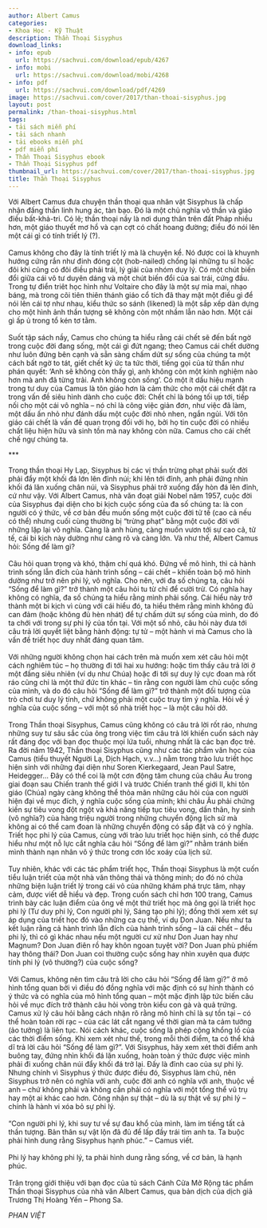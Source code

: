 ```yaml
---
author: Albert Camus
categories:
- Khoa Học - Kỹ Thuật
description: Thần Thoại Sisyphus
download_links:
- info: epub
  url: https://sachvui.com/download/epub/4267
- info: mobi
  url: https://sachvui.com/download/mobi/4268
- info: pdf
  url: https://sachvui.com/download/pdf/4269
image: https://sachvui.com/cover/2017/than-thoai-sisyphus.jpg
layout: post
permalink: /than-thoai-sisyphus.html
tags:
- tải sách miễn phí
- tải sách nhanh
- tải ebooks miễn phí
- pdf miễn phí
- Thần Thoại Sisyphus ebook
- Thần Thoại Sisyphus pdf
thumbnail_url: https://sachvui.com/cover/2017/than-thoai-sisyphus.jpg
title: Thần Thoại Sisyphus
---
```


 <div class="item-desc text-justify"> <p>Với Albert Camus đưa chuyện thần thoại qua nhân vật Sisyphus là chấp nhận đấng thần linh hung ác, tàn bạo. Đó là một chủ nghĩa vô thần và giáo điều bất-khả-tri. Có lẽ; thần thoại nầy là nơi dung thân trên đất Pháp nhiều hơn, một giáo thuyết mơ hồ và cạn cợt có chất hoang đường; điều đó nói lên một cái gì có tính triết lý (?).<br><br>Camus không cho đây là tính triết lý mà là chuyện kể. Nó được coi là khuynh hướng cứng rắn như đinh đóng cột (hob-nailed) chống lại những tu sĩ hoặc đôi khi cũng có đôi điều phải trái, lý giải của nhóm duy lý. Có một chút biến đổi giữa cái vô tư duyên dáng và một chút biến đổi của sai trái, cứng đầu. Trong tự điển triêt học hình như Voltaire cho đây là một sự mỉa mai, nhạo báng, mà trong cõi tiên thiên thánh giáo cổ tích đã thay mặt một điều gì để nói lên cái tợ như nhau, kiểu thức so sánh (likened) là một sắp xếp dàn dựng cho một hình ảnh thần tượng sẽ không còn một nhầm lẫn nào hơn. Một cái gì ấp ủ trong tổ kén tơ tằm.<br><br>Suốt tập sách nầy, Camus cho chúng ta hiểu rằng cái chết sẽ đến bất ngờ trong cuộc đời đang sống, một cái gì đứt ngang; theo Camus cái chết dường như luôn đứng bên cạnh và sẳn sàng chấm dứt sự sống của chúng ta một cách bất ngờ to tát, giết chết ký ức ta tức thời, tiếng gọi của tử thần như phán quyết: ‘Anh sẽ không còn thấy gì, anh không còn một kinh nghiệm nào hơn mà anh đã từng trải. Anh không còn sống’. Có một ít dấu hiệu mạnh trong tư duy của Camus là tôn giáo hơn là cảm thức cho một cái chết đặt ra trong vấn đề siêu hình dành cho cuộc đời: Chết chỉ là bóng tối ụp tới, tiếp nối cho một cái vô nghĩa – nó chỉ là công việc giản đơn, như việc đã làm, một dấu ấn nhỏ như đánh dấu một cuộc đời nhỏ nhen, ngắn ngủi. Với tôn giáo cái chết là vấn đề quan trọng đối với họ, bởi họ tin cuộc đời có nhiều chất liệu hiện hữu và sinh tồn mà nay không còn nữa. Camus cho cái chết chế ngự chúng ta.</p><p>***</p><p>Trong thần thoại Hy Lạp, Sisyphus bị các vị thần trừng phạt phải suốt đời phải đẩy một khối đá lớn lên đỉnh núi; khi lên tới đỉnh, anh phải đứng nhìn khối đá lăn xuống chân núi, và Sisyphus phải trở xuống đẩy hòn đá lên đỉnh, cứ như vậy. Với Albert Camus, nhà văn đoạt giải Nobel năm 1957, cuộc đời của Sisyphus đại diện cho bi kịch cuộc sống của đa số chúng ta: là con người có ý thức, về cơ bản đều muốn sống một cuộc đời tử tế (cao cả nếu có thể) nhưng cuối cùng thường bị “trừng phạt” bằng một cuộc đời với những lặp lại vô nghĩa. Càng là anh hùng, càng muốn vươn tới sự cao cả, tử tế, cái bi kịch này dường như càng rõ và càng lớn. Và như thế, Albert Camus hỏi: Sống để làm gì?<br><br>Câu hỏi quan trọng và khó, thậm chí quá khó. Đứng về mô hình, thì cả hành trình sống lẫn đích của hành trình sống – cái chết – khiến toàn bộ mô hình dường như trở nên phi lý, vô nghĩa. Cho nên, với đa số chúng ta, câu hỏi “Sống để làm gì?” trở thành một câu hỏi tu từ chỉ để cười trừ. Có nghĩa hay không có nghĩa, đa số chúng ta hiểu rằng mình phải sống. Cái hiểu này trở thành một bi kịch vì cùng với cái hiểu đó, ta hiểu thêm rằng mình không đủ can đảm (hoặc không đủ hèn nhát) để tự chấm dứt sự sống của mình, do đó ta chới với trong sự phi lý của tồn tại. Với một số nhỏ, câu hỏi này đưa tới câu trả lời quyết liệt bằng hành động: tự tử – một hành vi mà Camus cho là vấn đề triết học duy nhất đáng quan tâm.<br><br>Với những người không chọn hai cách trên mà muốn xem xét câu hỏi một cách nghiêm túc – họ thường đi tới hai xu hướng: hoặc tìm thấy câu trả lời ở một đấng siêu nhiên (ví dụ như Chúa) hoặc đi tới sự duy lý cực đoan mà rốt ráo cũng chỉ là một thứ đức tin khác – tin rằng con người làm chủ cuộc sống của mình, và do đó câu hỏi “Sống để làm gì?” trở thành một đối tượng của trò chơi tư duy lý tính, chứ không phải một cuộc truy tìm ý nghĩa. Hỏi về ý nghĩa của cuộc sống – với một số nhà triết học – là một câu hỏi dở.<br><br>Trong Thần thoại Sisyphus, Camus cũng không có câu trả lời rốt ráo, nhưng những suy tư sâu sắc của ông trong việc tìm câu trả lời khiến cuốn sách này rất đáng đọc với bạn đọc thuộc mọi lứa tuổi, nhưng nhất là các bạn đọc trẻ. Ra đời năm 1942, Thần thoại Sisyphus cũng như các tác phẩm văn học của Camus (tiểu thuyết Người Lạ, Dịch Hạch, v.v…) nằm trong trào lưu triết học hiện sinh với những đại diện như Soren Kierkegaard, Jean Paul Satre, Heidegger… Đây có thể coi là một cơn động tâm chung của châu Âu trong giai đoạn sau Chiến tranh thế giới I và trước Chiến tranh thế giới II, khi tôn giáo (Chúa) ngày càng không thể thỏa mãn những câu hỏi của con người hiện đại về mục đích, ý nghĩa cuộc sống của mình; khi châu Âu phải chứng kiến sự tiêu vong đột ngột và khả năng tiếp tục tiêu vong, dấn thân, hy sinh (vô nghĩa?) của hàng triệu người trong những chuyển động lịch sử mà không ai có thể cam đoan là những chuyển động có sắp đặt và có ý nghĩa. Triết học phi lý của Camus, cùng với trào lưu triết học hiện sinh, có thể được hiểu như một nỗ lực cắt nghĩa câu hỏi “Sống để làm gì?” nhằm tránh biến mình thành nạn nhân vô ý thức trong cơn lốc xoáy của lịch sử.<br><br>Tuy nhiên, khác với các tác phẩm triết học, Thần thoại Sisyphus là một cuốn tiểu luận triết của một nhà văn thông thái và thông minh; do đó nó chứa những biện luận triết lý trong cái vỏ của những khám phá trực tâm, nhạy cảm, được viết dễ hiểu và đẹp. Trong cuốn sách chỉ hơn 100 trang, Camus trình bày các luận điểm của ông về một thứ triết học mà ông gọi là triết học phi lý (Tư duy phi lý, Con người phi lý, Sáng tạo phi lý); đồng thời xem xét sự áp dụng của triết học đó vào những ca cụ thể, ví dụ Don Juan. Nếu như ta kết luận rằng cả hành trình lẫn đích của hành trình sống – là cái chết – đều phi lý, thì có gì khác nhau nếu một người cư xử như Don Juan hay như Magnum? Don Juan điên rồ hay khôn ngoan tuyệt vời? Don Juan phù phiếm hay thông thái? Don Juan coi thường cuộc sống hay nhìn xuyên qua được tính phi lý (vô thường?) của cuộc sống?<br><br>Với Camus, không nên tìm câu trả lời cho câu hỏi “Sống để làm gì?” ở mô hình tổng quan bởi vì điều đó đồng nghĩa với mặc định có sự hình thành có ý thức và có nghĩa của mô hình tổng quan – một mặc định lập tức biến câu hỏi về mục đích trở thành câu hỏi vòng tròn kiểu con gà và quả trứng. Camus xử lý câu hỏi bằng cách nhận rõ rằng mô hình chỉ là sự tồn tại – có thể hoàn toàn rời rạc – của các lát cắt ngang về thời gian mà ta cảm tưởng (ảo tưởng) là liên tục. Nói cách khác, cuộc sống là phép cộng khổng lồ của các thời điểm sống. Khi xem xét như thế, trong mỗi thời điểm, ta có thể khả dĩ trả lời câu hỏi “Sống để làm gì?”. Với Sisyphus, hãy xem xét thời điểm anh buông tay, đứng nhìn khối đá lăn xuống, hoàn toàn ý thức được việc mình phải đi xuống chân núi đẩy khối đá trở lại. Đấy là đỉnh cao của sự phi lý. Nhưng chính vì Sisyphus ý thức được điều đó, Sisyphus làm chủ, nên Sisyphus trở nên có nghĩa với anh, cuộc đời anh có nghĩa với anh, thuộc về anh – chứ không phải và không cần phải có nghĩa với một tổng thể vũ trụ hay một ai khác cao hơn. Công nhận sự thật – dù là sự thật về sự phi lý – chính là hành vi xóa bỏ sự phi lý.<br><br>“Con người phi lý, khi suy tư về sự đau khổ của mình, làm im tiếng tất cả thần tượng. Bản thân sự vật lộn đã đủ để lấp đầy trái tim anh ta. Ta buộc phải hình dung rằng Sisyphus hạnh phúc.” – Camus viết.<br><br>Phi lý hay không phi lý, ta phải hình dung rằng sống, về cơ bản, là hạnh phúc.<br><br>Trân trọng giới thiệu với bạn đọc của tủ sách Cánh Cửa Mở Rộng tác phẩm Thần thoại Sisyphus của nhà văn Albert Camus, qua bản dịch của dịch giả Trương Thị Hoàng Yến – Phong Sa.</p><p><em>PHAN VIỆT</em></p> </div>